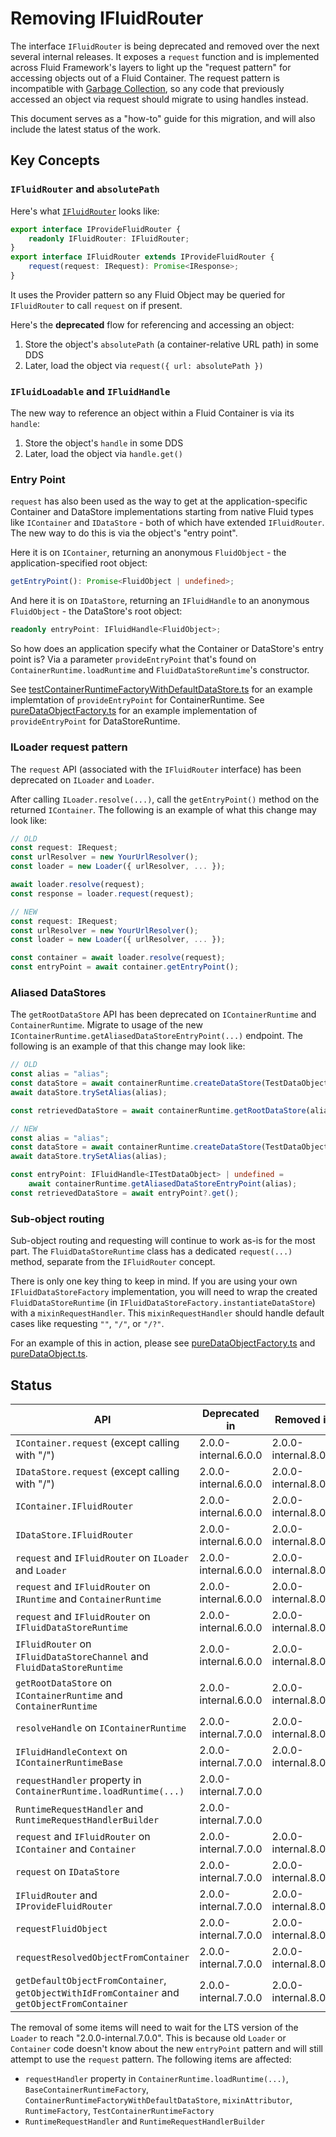 # Removing IFluidRouter

The interface `IFluidRouter` is being deprecated and removed over the next several internal releases.
It exposes a `request` function and is implemented across Fluid Framework's layers to light up the "request pattern"
for accessing objects out of a Fluid Container.
The request pattern is incompatible with [Garbage Collection](../../runtime/container-runtime/src/gc/garbageCollection.md),
so any code that previously accessed an object via request should migrate to using handles instead.

This document serves as a "how-to" guide for this migration, and will also include the latest status of the work.

## Key Concepts

### `IFluidRouter` and `absolutePath`

Here's what [`IFluidRouter`](src/fluidRouter.ts) looks like:

```ts
export interface IProvideFluidRouter {
	readonly IFluidRouter: IFluidRouter;
}
export interface IFluidRouter extends IProvideFluidRouter {
	request(request: IRequest): Promise<IResponse>;
}
```

It uses the Provider pattern so any Fluid Object may be queried for `IFluidRouter` to call `request` on if present.

Here's the **deprecated** flow for referencing and accessing an object:

1. Store the object's `absolutePath` (a container-relative URL path) in some DDS
2. Later, load the object via `request({ url: absolutePath })`

### `IFluidLoadable` and `IFluidHandle`

The new way to reference an object within a Fluid Container is via its `handle`:

1. Store the object's `handle` in some DDS
2. Later, load the object via `handle.get()`

### Entry Point

`request` has also been used as the way to get at the application-specific Container and DataStore implementations
starting from native Fluid types like `IContainer` and `IDataStore` - both of which have extended `IFluidRouter`.
The new way to do this is via the object's "entry point".

Here it is on `IContainer`, returning an anonymous `FluidObject` - the application-specified root object:

```ts
getEntryPoint(): Promise<FluidObject | undefined>;
```

And here it is on `IDataStore`, returning an `IFluidHandle` to an anonymous `FluidObject` - the DataStore's root object:

```ts
readonly entryPoint: IFluidHandle<FluidObject>;
```

So how does an application specify what the Container or DataStore's entry point is?
Via a parameter `provideEntryPoint` that's found on `ContainerRuntime.loadRuntime` and `FluidDataStoreRuntime`'s constructor.

See [testContainerRuntimeFactoryWithDefaultDataStore.ts](https://github.com/microsoft/FluidFramework/tree/main/packages/test/test-utils/src/testContainerRuntimeFactoryWithDefaultDataStore.ts) for an example implemtation of `provideEntryPoint` for ContainerRuntime.
See [pureDataObjectFactory.ts](https://github.com/microsoft/FluidFramework/tree/main/packages/framework/aqueduct/src/data-object-factories/pureDataObjectFactory.ts#L83) for an example implementation of `provideEntryPoint` for DataStoreRuntime.

### ILoader request pattern

The `request` API (associated with the `IFluidRouter` interface) has been deprecated on `ILoader` and `Loader`.

After calling `ILoader.resolve(...)`, call the `getEntryPoint()` method on the returned `IContainer`.
The following is an example of what this change may look like:

```ts
// OLD
const request: IRequest;
const urlResolver = new YourUrlResolver();
const loader = new Loader({ urlResolver, ... });

await loader.resolve(request);
const response = loader.request(request);
```

```ts
// NEW
const request: IRequest;
const urlResolver = new YourUrlResolver();
const loader = new Loader({ urlResolver, ... });

const container = await loader.resolve(request);
const entryPoint = await container.getEntryPoint();
```

### Aliased DataStores

The `getRootDataStore` API has been deprecated on `IContainerRuntime` and `ContainerRuntime`. Migrate to usage of the new `IContainerRuntime.getAliasedDataStoreEntryPoint(...)` endpoint.
The following is an example of that this change may look like:

```ts
// OLD
const alias = "alias";
const dataStore = await containerRuntime.createDataStore(TestDataObjectType);
await dataStore.trySetAlias(alias);

const retrievedDataStore = await containerRuntime.getRootDataStore(alias);
```

```ts
// NEW
const alias = "alias";
const dataStore = await containerRuntime.createDataStore(TestDataObjectType);
await dataStore.trySetAlias(alias);

const entryPoint: IFluidHandle<ITestDataObject> | undefined =
	await containerRuntime.getAliasedDataStoreEntryPoint(alias);
const retrievedDataStore = await entryPoint?.get();
```

### Sub-object routing

Sub-object routing and requesting will continue to work as-is for the most part. The `FluidDataStoreRuntime` class has a dedicated `request(...)` method, separate from the `IFluidRouter` concept.

There is only one key thing to keep in mind. If you are using your own `IFluidDataStoreFactory` implementation, you will need to wrap the created `FluidDataStoreRuntime` (in `IFluidDataStoreFactory.instantiateDataStore`) with a `mixinRequestHandler`. This `mixinRequestHandler` should handle default cases like requesting `""`, `"/"`, or `"/?"`.

For an example of this in action, please see [pureDataObjectFactory.ts](https://github.com/microsoft/FluidFramework/blob/main/packages/framework/aqueduct/src/data-object-factories/pureDataObjectFactory.ts) and [pureDataObject.ts](https://github.com/microsoft/FluidFramework/blob/main/packages/framework/aqueduct/src/data-objects/pureDataObject.ts).

## Status

<!-- prettier-ignore-start -->
| API                                                                                          | Deprecated in        | Removed in           |
| -------------------------------------------------------------------------------------------- | -------------------- | -------------------- |
| `IContainer.request` (except calling with "/")                                               | 2.0.0-internal.6.0.0 | 2.0.0-internal.8.0.0 |
| `IDataStore.request` (except calling with "/")                                               | 2.0.0-internal.6.0.0 | 2.0.0-internal.8.0.0 |
| `IContainer.IFluidRouter`                                                                    | 2.0.0-internal.6.0.0 | 2.0.0-internal.8.0.0 |
| `IDataStore.IFluidRouter`                                                                    | 2.0.0-internal.6.0.0 | 2.0.0-internal.8.0.0 |
| `request` and `IFluidRouter` on `ILoader` and `Loader`                                       | 2.0.0-internal.6.0.0 | 2.0.0-internal.8.0.0 |
| `request` and `IFluidRouter` on `IRuntime` and `ContainerRuntime`                            | 2.0.0-internal.6.0.0 | 2.0.0-internal.8.0.0 |
| `request` and `IFluidRouter` on `IFluidDataStoreRuntime`                                     | 2.0.0-internal.6.0.0 | 2.0.0-internal.8.0.0 |
| `IFluidRouter` on `IFluidDataStoreChannel` and `FluidDataStoreRuntime`                       | 2.0.0-internal.6.0.0 | 2.0.0-internal.8.0.0 |
| `getRootDataStore` on `IContainerRuntime` and `ContainerRuntime`                             | 2.0.0-internal.6.0.0 | 2.0.0-internal.8.0.0 |
| `resolveHandle` on `IContainerRuntime`                                                       | 2.0.0-internal.7.0.0 | 2.0.0-internal.8.0.0 |
| `IFluidHandleContext` on `IContainerRuntimeBase`                                             | 2.0.0-internal.7.0.0 | 2.0.0-internal.8.0.0 |
| `requestHandler` property in `ContainerRuntime.loadRuntime(...)`                             | 2.0.0-internal.7.0.0 |                      |
| `RuntimeRequestHandler` and `RuntimeRequestHandlerBuilder`                                   | 2.0.0-internal.7.0.0 |                      |
| `request` and `IFluidRouter` on `IContainer` and `Container`                                 | 2.0.0-internal.7.0.0 | 2.0.0-internal.8.0.0 |
| `request` on `IDataStore`                                                                    | 2.0.0-internal.7.0.0 | 2.0.0-internal.8.0.0 |
| `IFluidRouter` and `IProvideFluidRouter`                                                     | 2.0.0-internal.7.0.0 | 2.0.0-internal.8.0.0 |
| `requestFluidObject`                                                                         | 2.0.0-internal.7.0.0 | 2.0.0-internal.8.0.0 |
| `requestResolvedObjectFromContainer`                                                         | 2.0.0-internal.7.0.0 | 2.0.0-internal.8.0.0 |
| `getDefaultObjectFromContainer`, `getObjectWithIdFromContainer` and `getObjectFromContainer` | 2.0.0-internal.7.0.0 | 2.0.0-internal.8.0.0 |
<!-- prettier-ignore-end -->

The removal of some items will need to wait for the LTS version of the `Loader` to reach "2.0.0-internal.7.0.0". This is because old `Loader` or `Container` code doesn't know about the new `entryPoint` pattern and will still attempt to use the `request` pattern. The following items are affected:

-   `requestHandler` property in `ContainerRuntime.loadRuntime(...)`, `BaseContainerRuntimeFactory`, `ContainerRuntimeFactoryWithDefaultDataStore`, `mixinAttributor`, `RuntimeFactory`, `TestContainerRuntimeFactory`
-   `RuntimeRequestHandler` and `RuntimeRequestHandlerBuilder`
